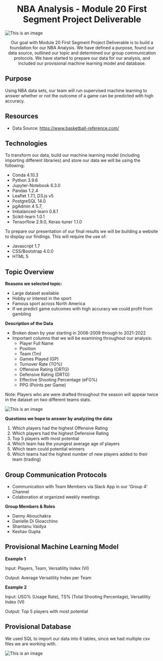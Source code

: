 <h1 align="center">NBA Analysis - Module 20 First Segment Project Deliverable</h1>

![This is an image](https://github.com/daboucha/to-be-determined/blob/a6d32efad004fe892e9dc237b41719ccbfcfdbec/NBA_Image.jpeg)

<p align="center">Our goal with Module 20 First Segment Project Deliverable is to build a foundation for our NBA Analysis. We have defined a purpose, found our data source, outlined our topic and determined our group communication protocols. We have started to prepare our data for our analysis, and included our provisional machine learning model and database.</p>

## Purpose
Using NBA data sets, our team will run supervised machine learning to answer whether or not the outcome of a game can be predicted with high accuracy.

## Resources
- Data Source: https://www.basketball-reference.com/

## Technologies
To transform our data, build our machine learning model (including importing different libraries) and store our data we will be using the following:
- Conda 4.10.3
- Python 3.9.6
- Jupyter-Notebook 6.3.0
- Pandas 1.2.4 
- Leaflet 1.7.1, D3.js v5
- PostgreSQL 14.0
- pgAdmin 4 5.7, 
- Imbalanced-learn 0.8.1
- Scikit-learn 1.0.1
- Tensorflow 2.9.0, Keras-tuner 1.1.0

To prepare our presentation of our final results we will be building a website to display our findings. This will require the use of:
- Javascript 1.7
- CSS/Bootstrap 4.0.0
- HTML 5

## Topic Overview

**Reasons we selected topic:**
- Large dataset available
- Hobby or interest in the sport 
- Famous sport across North America
- If we predict game outcomes with high accuracy we could profit from gambling

**Description of the Data**

- Broken down by year starting in 2008-2009 through to 2021-2022
- Important columns that we will be examining throughout our analysis: 
    - Player Full Name
    - Position 
    - Team (Tm)
    - Games Played (GP)
    - Turnover Rate (TO%)
    - Offensive Rating (ORTG)
    - Defensive Rating (DRTG)
    - Effective Shooting Percentage (eFG%)
    - PPG (Points per Game)

Note: Players who are were drafted throughout the season will appear twice in the dataset on two different teams stats. 

![This is an image](https://github.com/daboucha/to-be-determined/blob/aefe6217b418ac2973c442410fb975d74abb8f4b/Data_Screenshot.png)

**Questions we hope to answer by analyzing the data** 
1. Which players had the highest Offensive Rating 
2. Which players had the highest Defensive Rating 
3. Top 5 players with most potential 
4. Which team has the youngest average age of players 
5. Which team could potential winners 
6. Which teams had the highest number of new players added to their team (trading)

## Group Communication Protocols

- Communication with Team Members via Slack App in our 'Group 4' Channel
- Colaboration at organized weekly meetings

**Group Members & Roles**
- Danny Abouchakra
- Danielle Di Gioacchino
- Shantanu Vaidya
- Keshav Gupta

## Provisional Machine Learning Model 
**Example 1**

Input: Players, Team, Versatility Index (VI) 

Output: Average Versatility Index per Team

**Example 2**

Input: USG% (Usage Rate), TS% (Total Shooting Percentage), Versatility Index (VI)

Output: Top 5 players with most potential 

## Provisional Database

We used SQL to import our data into 6 tables, since we had multiple csv files we are working with.

![This is an image](https://github.com/daboucha/to-be-determined/blob/40ba51eedde106726031031336923a3146e1bd90/Image_Database/database.png)

